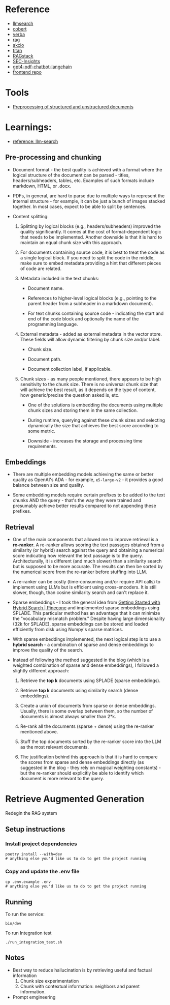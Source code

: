 # Reference

- [llmsearch](https://github.com/snexus/llm-search/tree/main/src/llmsearch)
- [cobert](https://github.com/IntelLabs/fastRAG/blob/main/fastrag/retrievers/colbert.py)
- [verba](https://github.com/weaviate/Verba/blob/main/goldenverba/retrieval/advanced_engine.py)
- [rag](https://github.com/ray-project/llm-applications/blob/main/notebooks/rag.ipynb)
- [akcio](https://github.com/zilliztech/akcio/tree/main/src_towhee)
- [titan](https://github.com/aws-samples/rag-using-langchain-amazon-bedrock-and-opensearch/blob/main/ask-titan-with-rag.py)
- [RAGstack](https://github.com/psychic-api/rag-stack/blob/main/server/server/main.py)
- [SEC-Insights](https://github.com/run-llama/sec-insights/blob/main/backend/app/api/crud.py)
- [gpt4-pdf-chatbot-langchain](https://github.com/mayooear/gpt4-pdf-chatbot-langchain)
- [frontend repo](https://github.com/zahidkhawaja/langchain-chat-nextjs)

# Tools
- [Preprocessing of structured and unstructured documents](https://unstructured-io.github.io/unstructured/introduction.html)

# Learnings: 
- [reference: llm-search](https://www.reddit.com/r/LocalLLaMA/comments/16cbimi/yet_another_rag_system_implementation_details_and/)
## Pre-processing and chunking

- Document format - the best quality is achieved with a format where the logical structure of the document can be parsed - titles, headers/subheaders, tables, etc. Examples of such formats include markdown, HTML, or .docx.

- PDFs, in general, are hard to parse due to multiple ways to represent the internal structure - for example, it can be just a bunch of images stacked together. In most cases, expect to be able to split by sentences.

- Content splitting:

  1. Splitting by logical blocks (e.g., headers/subheaders) improved the quality significantly. It comes at the cost of format-dependent logic that needs to be implemented. Another downside is that it is hard to maintain an equal chunk size with this approach.

  2. For documents containing source code, it is best to treat the code as a single logical block. If you need to split the code in the middle, make sure to embed metadata providing a hint that different pieces of code are related.

  3. Metadata included in the text chunks:

      - Document name.

      - References to higher-level logical blocks (e.g., pointing to the parent header from a subheader in a markdown document).

      - For text chunks containing source code - indicating the start and end of the code block and optionally the name of the programming language.

  4. External metadata - added as external metadata in the vector store. These fields will allow dynamic filtering by chunk size and/or label.

      - Chunk size.

      - Document path.

      - Document collection label, if applicable.

  5. Chunk sizes - as many people mentioned, there appears to be high sensitivity to the chunk size. There is no universal chunk size that will achieve the best result, as it depends on the type of content, how generic/precise the question asked is, etc.

      - One of the solutions is embedding the documents using multiple chunk sizes and storing them in the same collection.

      - During runtime, querying against these chunk sizes and selecting dynamically the size that achieves the best score according to some metric.

      - Downside - increases the storage and processing time requirements.



## Embeddings

- There are multiple embedding models achieving the same or better quality as OpenAI's ADA - for example, `e5-large-v2` - it provides a good balance between size and quality.

- Some embedding models require certain prefixes to be added to the text chunks AND the query - that's the way they were trained and presumably achieve better results compared to not appending these prefixes.



## Retrieval

- One of the main components that allowed me to improve retrieval is a **re-ranker**. A re-ranker allows scoring the text passages obtained from a similarity (or hybrid) search against the query and obtaining a numerical score indicating how relevant the text passage is to the query. Architecturally, it is different (and much slower) than a similarity search but is supposed to be more accurate. The results can then be sorted by the numerical score from the re-ranker before stuffing into LLM.

- A re-ranker can be costly (time-consuming and/or require API calls) to implement using LLMs but is efficient using cross-encoders. It is still slower, though, than cosine similarity search and can't replace it.

- Sparse embeddings - I took the general idea from [Getting Started with Hybrid Search | Pinecone](https://www.pinecone.io/learn/hybrid-search-intro/) and implemented sparse embeddings using SPLADE. This particular method has an advantage that it can minimize the "vocabulary mismatch problem." Despite having large dimensionality (32k for SPLADE), sparse embeddings can be stored and loaded efficiently from disk using Numpy's sparse matrices.

- With sparse embeddings implemented, the next logical step is to use a **hybrid search** - a combination of sparse and dense embeddings to improve the quality of the search.

- Instead of following the method suggested in the blog (which is a weighted combination of sparse and dense embeddings), I followed a slightly different approach:

  1. Retrieve the **top k** documents using SPLADE (sparse embeddings).

  2. Retrieve **top k** documents using similarity search (dense embeddings).

  3. Create a union of documents from sparse or dense embeddings. Usually, there is some overlap between them, so the number of documents is almost always smaller than 2*k.

  4. Re-rank all the documents (sparse + dense) using the re-ranker mentioned above.

  5. Stuff the top documents sorted by the re-ranker score into the LLM as the most relevant documents.

  6. The justification behind this approach is that it is hard to compare the scores from sparse and dense embeddings directly (as suggested in the blog - they rely on magical weighting constants) - but the re-ranker should explicitly be able to identify which document is more relevant to the query.

# Retrieve Augmented Generation

Redegin the RAG system

## Setup instructions

### Install project dependencies

```
poetry install --with=dev
# anything else you'd like us to do to get the project running
```

### Copy and update the .env file

```
cp .env.example .env
# anything else you'd like us to do to get the project running
```

## Running

To run the service:

```
bin/dev
```

To run Integration test

```
./run_integration_test.sh
```

## Notes

- Best way to reduce hallucination is by retrieving useful and factual information
  1.  Chunk size experimentation
  2.  Chunk with contextual information: neighbors and parent information.
- Prompt emgineering
